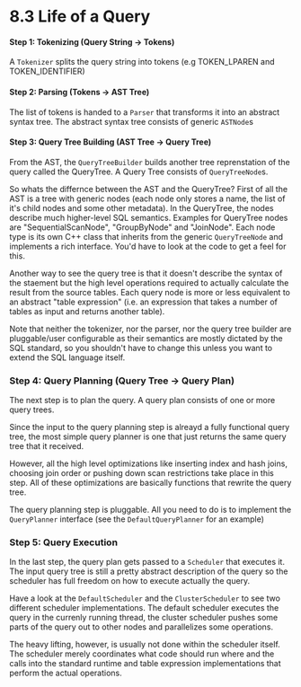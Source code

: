 8.3 Life of a Query
===================

#### Step 1: Tokenizing (Query String -> Tokens)
A `Tokenizer` splits the query string into tokens (e.g TOKEN_LPAREN and TOKEN_IDENTIFIER)


#### Step 2: Parsing (Tokens -> AST Tree)

The list of tokens is handed to a `Parser` that transforms it into an abstract syntax
tree. The abstract syntax tree consists of generic `ASTNode`s


#### Step 3: Query Tree Building (AST Tree -> Query Tree)

From the AST, the `QueryTreeBuilder` builds another tree reprenstation of the query
called the QueryTree. A Query Tree consists of `QueryTreeNode`s.

So whats the differnce between the AST and the QueryTree? First of all the 
AST is a tree with generic nodes (each node only stores a name, the list of
it's child nodes and some other metadata). In the QueryTree, the nodes
describe much higher-level SQL semantics. Examples for QueryTree nodes are
"SequentialScanNode", "GroupByNode" and "JoinNode". Each node type is its
own C++ class that inherits from the generic `QueryTreeNode` and implements
a rich interface. You'd have to look at the code to get a feel for this.

Another way to see the query tree is that it doesn't describe the syntax
of the staement but the high level operations required to actually calculate
the result from the source tables. Each query node is more or less equivalent to
an abstract "table expression" (i.e. an expression
that takes a number of tables as input and returns another table).

Note that neither the tokenizer, nor the parser, nor the query tree builder
are pluggable/user configurable as their semantics are mostly dictated by the
SQL standard, so you shouldn't have to change this unless you want to extend
the SQL language itself.


### Step 4: Query Planning (Query Tree -> Query Plan)

The next step is to plan the query. A query plan consists of one or more
query trees.

Since the input to the query planning step is alreayd a fully functional query tree,
the most simple query planner is one that just returns the same query tree that it
received.

However, all the high level optimizations like inserting index and hash joins,
choosing join order or pushing down scan restrictions take place in this step.
All of these optimizations are basically functions that rewrite the query tree.

The query planning step is pluggable. All you need to do is to implement the
`QueryPlanner` interface (see the `DefaultQueryPlanner` for an example)


### Step 5: Query Execution

In the last step, the query plan gets passed to a `Scheduler` that executes it.
The input query tree is still a pretty abstract description of the query so the
scheduler has full freedom on how to execute actually the query.

Have a look at the `DefaultScheduler` and the `ClusterScheduler` to see two
different scheduler implementations. The default scheduler executes the query
in the currenly running thread, the cluster scheduler pushes some parts of the
query out to other nodes and parallelizes some operations.

The heavy lifting, however, is usually not done within the scheduler itself.
The scheduler merely coordinates what code should run where and the calls into
the standard runtime and table expression implementations that perform the actual
operations.
